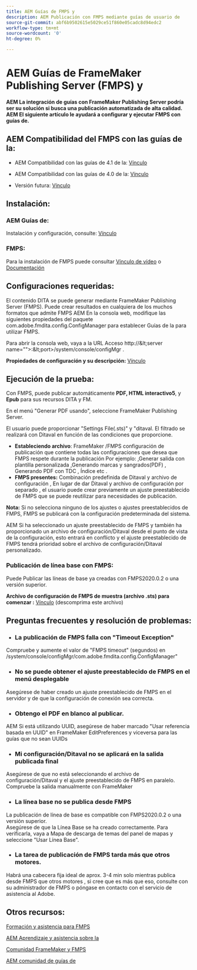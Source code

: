 ```yaml
---
title: AEM Guías de FMPS y
description: AEM Publicación con FMPS mediante guías de usuario de
source-git-commit: abf6b9502615e5029ce51f860e05cadc8d94edc2
workflow-type: tm+mt
source-wordcount: '0'
ht-degree: 0%

---
```




# AEM Guías de FrameMaker Publishing Server (FMPS) y

**AEM La integración de guías con FrameMaker Publishing Server podría ser su solución si busca una publicación automatizada de alta calidad.\
AEM El siguiente artículo le ayudará a configurar y ejecutar FMPS con guías de.**

## AEM Compatibilidad del FMPS con las guías de la:

- AEM Compatibilidad con las guías de 4.1 de la: [Vínculo](https://experienceleague.adobe.com/docs/experience-manager-guides-learn/tutorials/release-info/release-notes/on-prem-release-notes/release-notes-4.1.html?lang=en/#compatibility-matrix)

- AEM Compatibilidad con las guías de 4.0 de la: [Vínculo](https://helpx.adobe.com/xml-documentation-for-experience-manager/release-note/release-notes-xml-documentation-solution-4-0.html/#Compatibility%20matrix)

- Versión futura: [Vínculo](https://experienceleague.adobe.com/docs/experience-manager-guides-learn/tutorials/release-info/latest-release-info.html?lang=en)

## Instalación:

### AEM Guías de:

Instalación y configuración, consulte: [Vínculo](https://helpx.adobe.com/content/dam/help/en/xml-documentation-solution/4-1-2/Adobe-Experience-Manager-Guides_Installation-Configuration-Guide_EN.pdf)

### FMPS:

Para la instalación de FMPS puede consultar [Vínculo de vídeo](https://www.youtube.com/watch?v=2deelyM5VA8&amp;t) o [Documentación](https://help.adobe.com/en_US/framemaker/server/index.html#t=fmps-user-guide%2Finstall_config_fmps.html%23install_config_fmps&amp;rhtocid=_2)

## Configuraciones requeridas:

El contenido DITA se puede generar mediante FrameMaker Publishing Server (FMPS). Puede crear resultados en cualquiera de los muchos formatos que admite FMPS
AEM En la consola web, modifique las siguientes propiedades del paquete com.adobe.fmdita.config.ConfigManager para establecer Guías de la para utilizar FMPS.

Para abrir la consola web, vaya a la URL Acceso http://\&lt;server name=&quot;&quot;>:\&lt;port>/system/console/configMgr .

**Propiedades de configuración y su descripción:** [Vínculo](https://helpx.adobe.com/content/dam/help/en/xml-documentation-solution/4-1-2/Adobe-Experience-Manager-Guides_Installation-Configuration-Guide_EN.pdf#page=89)

## Ejecución de la prueba:

Con FMPS, puede publicar automáticamente **PDF, HTML interactivo5**, y **Epub** para sus recursos DITA y FM.

En el menú &quot;Generar PDF usando&quot;, seleccione FrameMaker Publishing Server.

El usuario puede proporcionar &quot;Settings File(.sts)&quot; y &quot;ditaval. El filtrado se realizará con Ditaval en función de las condiciones que proporcione.

- **Estableciendo archivo**: FrameMaker /FMPS configuración de publicación que contiene todas las configuraciones que desea que FMPS respete durante la publicación Por ejemplo: ,Generar salida con plantilla personalizada ,Generando marcas y sangrados(PDF) , Generando PDF con TDC , Índice etc .
- **FMPS presentes:** Combinación predefinida de Ditaval y archivo de configuración , En lugar de dar Ditaval y archivo de configuración por separado , el usuario puede crear previamente un ajuste preestablecido de FMPS que se puede reutilizar para necesidades de publicación.

**Nota:**  Si no selecciona ninguno de los ajustes o ajustes preestablecidos de FMPS, FMPS se publicará con la configuración predeterminada del sistema.

AEM Si ha seleccionado un ajuste preestablecido de FMPS y también ha proporcionado un archivo de configuración/Ditaval desde el punto de vista de la configuración, esto entrará en conflicto y el ajuste preestablecido de FMPS tendrá prioridad sobre el archivo de configuración/Ditaval personalizado.

### Publicación de línea base con FMPS:

Puede Publicar las líneas de base ya creadas con FMPS2020.0.2 o una versión superior.

**Archivo de configuración de FMPS de muestra (archivo .sts) para comenzar :** [Vínculo](https://acrobat.adobe.com/link/track?uri=urn:aaid:scds:US:ef750752-7a7e-4e51-923e-6b7d9861ed54) (descomprima este archivo)

## Preguntas frecuentes y resolución de problemas:

- ### La publicación de FMPS falla con &quot;Timeout Exception&quot;

Compruebe y aumente el valor de &quot;FMPS timeout&quot; (segundos) en /system/console/configMgr/com.adobe.fmdita.config.ConfigManager&quot;

- ### No se puede obtener el ajuste preestablecido de FMPS en el menú desplegable

Asegúrese de haber creado un ajuste preestablecido de FMPS en el servidor y de que la configuración de conexión sea correcta.

- ### Obtengo el PDF en blanco al publicar.

AEM Si está utilizando UUID, asegúrese de haber marcado &quot;Usar referencia basada en UUID&quot; en FrameMaker EditPreferences y viceversa para las guías que no sean UUIDs

- ### Mi configuración/Ditaval no se aplicará en la salida publicada final

Asegúrese de que no está seleccionando el archivo de configuración/Ditaval y el ajuste preestablecido de FMPS en paralelo. Compruebe la salida manualmente con FrameMaker

- ### La línea base no se publica desde FMPS

La publicación de línea de base es compatible con FMPS2020.0.2 o una versión superior.\
Asegúrese de que la Línea Base se ha creado correctamente. Para verificarla, vaya a Mapa de descarga de temas del panel de mapas y seleccione &quot;Usar Línea Base&quot;.

- ### La tarea de publicación de FMPS tarda más que otros motores.

Habrá una cabecera fija ideal de aprox. 3-4 min solo mientras publica desde FMPS que otros motores , si cree que es más que eso, consulte con su administrador de FMPS o póngase en contacto con el servicio de asistencia al Adobe.

## Otros recursos:

[Formación y asistencia para FMPS](https://helpx.adobe.com/support/framemaker-publishing-server.html)

[AEM Aprendizaje y asistencia sobre la](https://helpx.adobe.com/in/support/xml-documentation-for-experience-manager.html)

[Comunidad FrameMaker y FMPS](https://community.adobe.com/t5/framemaker/ct-p/ct-framemaker?page=1&amp;sort=latest_replies&amp;lang=all&amp;tabid=all)

[AEM comunidad de guías de](https://experienceleaguecommunities.adobe.com/t5/experience-manager-guides/ct-p/aem-xml-documentation)
